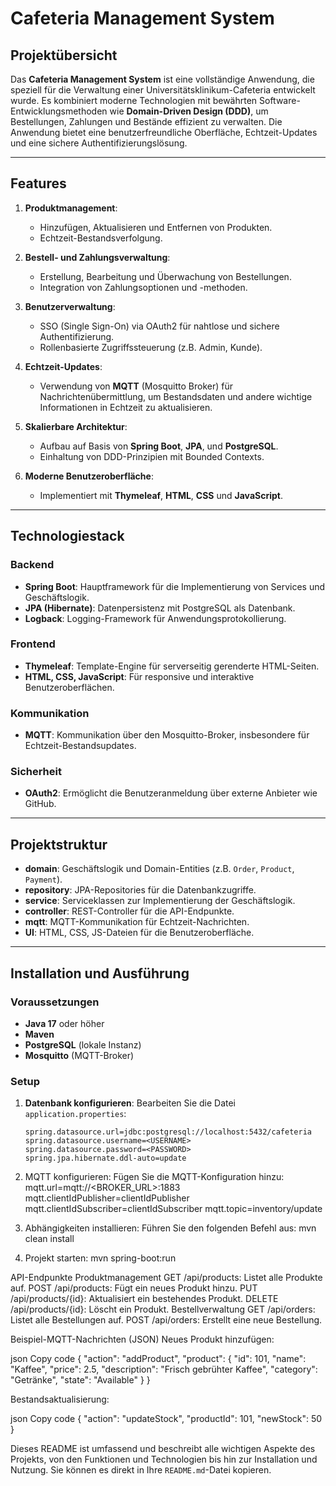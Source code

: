 # Cafeteria Management System

## Projektübersicht

Das **Cafeteria Management System** ist eine vollständige Anwendung, die speziell für die Verwaltung einer Universitätsklinikum-Cafeteria entwickelt wurde. Es kombiniert moderne Technologien mit bewährten Software-Entwicklungsmethoden wie **Domain-Driven Design (DDD)**, um Bestellungen, Zahlungen und Bestände effizient zu verwalten. Die Anwendung bietet eine benutzerfreundliche Oberfläche, Echtzeit-Updates und eine sichere Authentifizierungslösung.

---

## Features

1. **Produktmanagement**:
   - Hinzufügen, Aktualisieren und Entfernen von Produkten.
   - Echtzeit-Bestandsverfolgung.

2. **Bestell- und Zahlungsverwaltung**:
   - Erstellung, Bearbeitung und Überwachung von Bestellungen.
   - Integration von Zahlungsoptionen und -methoden.

3. **Benutzerverwaltung**:
   - SSO (Single Sign-On) via OAuth2 für nahtlose und sichere Authentifizierung.
   - Rollenbasierte Zugriffssteuerung (z.B. Admin, Kunde).

4. **Echtzeit-Updates**:
   - Verwendung von **MQTT** (Mosquitto Broker) für Nachrichtenübermittlung, um Bestandsdaten und andere wichtige Informationen in Echtzeit zu aktualisieren.

5. **Skalierbare Architektur**:
   - Aufbau auf Basis von **Spring Boot**, **JPA**, und **PostgreSQL**.
   - Einhaltung von DDD-Prinzipien mit Bounded Contexts.

6. **Moderne Benutzeroberfläche**:
   - Implementiert mit **Thymeleaf**, **HTML**, **CSS** und **JavaScript**.

---

## Technologiestack

### Backend
- **Spring Boot**: Hauptframework für die Implementierung von Services und Geschäftslogik.
- **JPA (Hibernate)**: Datenpersistenz mit PostgreSQL als Datenbank.
- **Logback**: Logging-Framework für Anwendungsprotokollierung.

### Frontend
- **Thymeleaf**: Template-Engine für serverseitig gerenderte HTML-Seiten.
- **HTML, CSS, JavaScript**: Für responsive und interaktive Benutzeroberflächen.

### Kommunikation
- **MQTT**: Kommunikation über den Mosquitto-Broker, insbesondere für Echtzeit-Bestandsupdates.

### Sicherheit
- **OAuth2**: Ermöglicht die Benutzeranmeldung über externe Anbieter wie GitHub.

---

## Projektstruktur

- **domain**: Geschäftslogik und Domain-Entities (z.B. `Order`, `Product`, `Payment`).
- **repository**: JPA-Repositories für die Datenbankzugriffe.
- **service**: Serviceklassen zur Implementierung der Geschäftslogik.
- **controller**: REST-Controller für die API-Endpunkte.
- **mqtt**: MQTT-Kommunikation für Echtzeit-Nachrichten.
- **UI**: HTML, CSS, JS-Dateien für die Benutzeroberfläche.

---

## Installation und Ausführung

### Voraussetzungen
- **Java 17** oder höher
- **Maven**
- **PostgreSQL** (lokale Instanz)
- **Mosquitto** (MQTT-Broker)

### Setup
1. **Datenbank konfigurieren**:
   Bearbeiten Sie die Datei `application.properties`:
   ```properties
   spring.datasource.url=jdbc:postgresql://localhost:5432/cafeteria
   spring.datasource.username=<USERNAME>
   spring.datasource.password=<PASSWORD>
   spring.jpa.hibernate.ddl-auto=update
2. MQTT konfigurieren: Fügen Sie die MQTT-Konfiguration hinzu:
   mqtt.url=mqtt://<BROKER_URL>:1883
mqtt.clientIdPublisher=clientIdPublisher
mqtt.clientIdSubscriber=clientIdSubscriber
mqtt.topic=inventory/update

3. Abhängigkeiten installieren: Führen Sie den folgenden Befehl aus:
   mvn clean install
4. Projekt starten:
   mvn spring-boot:run

API-Endpunkte
Produktmanagement
GET /api/products: Listet alle Produkte auf.
POST /api/products: Fügt ein neues Produkt hinzu.
PUT /api/products/{id}: Aktualisiert ein bestehendes Produkt.
DELETE /api/products/{id}: Löscht ein Produkt.
Bestellverwaltung
GET /api/orders: Listet alle Bestellungen auf.
POST /api/orders: Erstellt eine neue Bestellung.

Beispiel-MQTT-Nachrichten (JSON)
Neues Produkt hinzufügen:

json
Copy code
{
    "action": "addProduct",
    "product": {
        "id": 101,
        "name": "Kaffee",
        "price": 2.5,
        "description": "Frisch gebrühter Kaffee",
        "category": "Getränke",
        "state": "Available"
    }
}

Bestandsaktualisierung:

json
Copy code
{
    "action": "updateStock",
    "productId": 101,
    "newStock": 50
}


Dieses README ist umfassend und beschreibt alle wichtigen Aspekte des Projekts, von den Funktionen und Technologien bis hin zur Installation und Nutzung. Sie können es direkt in Ihre `README.md`-Datei kopieren.

